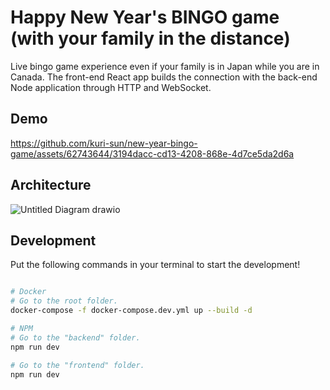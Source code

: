# Happy New Year's BINGO game (with your family in the distance)

Live bingo game experience even if your family is in Japan while you are in Canada.
The front-end React app builds the connection with the back-end Node application through HTTP and WebSocket.

## Demo

https://github.com/kuri-sun/new-year-bingo-game/assets/62743644/3194dacc-cd13-4208-868e-4d7ce5da2d6a

## Architecture

![Untitled Diagram drawio](https://github.com/kuri-sun/new-year-bingo-game/assets/62743644/f39da390-78a5-436e-93d8-87461f03d01c)

## Development

Put the following commands in your terminal to start the development!

```bash

# Docker
# Go to the root folder.
docker-compose -f docker-compose.dev.yml up --build -d

# NPM
# Go to the "backend" folder.
npm run dev

# Go to the "frontend" folder.
npm run dev

```
